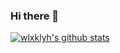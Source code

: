 ### Hi there 👋
[![wlxklyh's github stats](https://github-readme-stats.vercel.app/api?username=wlxklyh&theme=tokyonight&show_icons=true)](https://github.com/wlxklyh/github-readme-stats)
